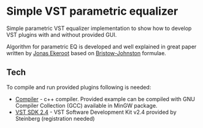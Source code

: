 Simple VST parametric equalizer 
=========
Simple  parametric VST equalizer implementation to show how to develop VST plugins with and without provided GUI. 

Algorithm for parametric EQ is developed and well explained in great paper written by [Jonas Ekeroot] based on [Bristow-Johnston] formulae. 

Tech
-----------

To compile and run provided plugins following is needed:

* [Compiler] - c++ compiler. Provided example can be compiled with  GNU Compiler Collection (GCC) available in MinGW package.
* [VST SDK 2.4] - VST Software Development Kit v2.4 provided by Steinberg (registration needed)



[Compiler]:https://github.com/chjj/marked
[VST SDK 2.4]:http://www.steinberg.net/en/company/developers.html
[Bristow-Johnston]:http://www.musicdsp.org/files/Audio-EQ-Cookbook.txt
[Jonas Ekeroot]:http://epubl.luth.se/1402-1773/2003/044/LTU-CUPP-03044-SE.pdf


